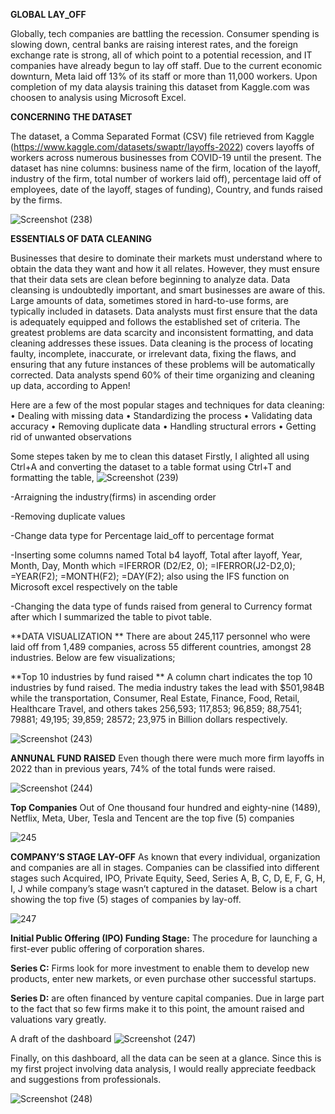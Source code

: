 **GLOBAL LAY_OFF**

Globally, tech companies are battling the recession. Consumer spending is slowing down, central banks are raising interest rates, and the foreign exchange rate is strong, all of which point to a potential recession, and IT companies have already begun to lay off staff. Due to the current economic downturn, Meta laid off 13% of its staff or more than 11,000 workers. Upon completion of my data alaysis training this dataset from Kaggle.com was choosen to analysis using Microsoft Excel.

**CONCERNING THE DATASET**

The dataset, a Comma Separated Format (CSV) file retrieved from Kaggle (https://www.kaggle.com/datasets/swaptr/layoffs-2022) covers layoffs of workers across numerous businesses from COVID-19 until the present. The dataset has nine columns: business name of the firm, location of the layoff, industry of the firm, total number of workers laid off), percentage laid off of employees, date of the layoff, stages of funding), Country, and funds raised by the firms.

 ![Screenshot (238)](https://user-images.githubusercontent.com/124578882/217106406-fb7f3f3c-a7ab-474f-9a03-1b5c859bd6ce.png)

**ESSENTIALS OF DATA CLEANING**

Businesses that desire to dominate their markets must understand where to obtain the data they want and how it all relates. However, they must ensure that their data sets are clean before beginning to analyze data. Data cleansing is undoubtedly important, and smart businesses are aware of this. Large amounts of data, sometimes stored in hard-to-use forms, are typically included in datasets. Data analysts must first ensure that the data is adequately equipped and follows the established set of criteria. The greatest problems are data scarcity and inconsistent formatting, and data cleaning addresses these issues. Data cleaning is the process of locating faulty, incomplete, inaccurate, or irrelevant data, fixing the flaws, and ensuring that any future instances of these problems will be automatically corrected. Data analysts spend 60% of their time organizing and cleaning up data, according to Appen!

Here are a few of the most popular stages and techniques for data cleaning:
•	Dealing with missing data
•	Standardizing the process
•	Validating data accuracy
•	Removing duplicate data
•	Handling structural errors
•	Getting rid of unwanted observations

Some stepes taken by me to clean this dataset
Firstly, I alighted all using Ctrl+A and converting the dataset to a table format using Ctrl+T and formatting the table,
![Screenshot (239)](https://user-images.githubusercontent.com/124578882/217310920-1400b130-aa03-42cc-a14f-151ff09659c1.png)

-Arraigning the industry(firms) in ascending order

-Removing duplicate values

-Change data type for Percentage laid_off to percentage format

-Inserting some columns named Total b4 layoff, Total after layoff, Year, Month, Day, Month which =IFERROR (D2/E2, 0); =IFERROR(J2-D2,0); =YEAR(F2); =MONTH(F2); =DAY(F2); also using the IFS function  on Microsoft excel respectively on the table

-Changing the data type of funds raised from general to Currency format after which I summarized the table to pivot table.


**DATA VISUALIZATION **
There are about 245,117 personnel who were laid off from 1,489 companies, across 55 different countries, amongst 28 industries. Below are few visualizations;

**Top 10 industries by fund raised **
 A column chart indicates the top 10 industries by fund raised. The media industry takes the lead with $501,984B while the transportation, Consumer, Real Estate, Finance, Food, Retail, Healthcare Travel, and others takes 256,593; 117,853; 96,859; 88,7541; 79881; 49,195; 39,859; 28572; 23,975 in Billion dollars respectively.
 
![Screenshot (243)](https://user-images.githubusercontent.com/124578882/217312498-3445779c-aca2-4bba-8a7c-b190f31ca7f8.png)

**ANNUNAL FUND RAISED**
Even though there were much more firm layoffs in 2022 than in previous years, 74% of the total funds were raised.

![Screenshot (244)](https://user-images.githubusercontent.com/124578882/217312717-c37637fd-2b5e-4331-a420-1e61a9e2fe77.png)


**Top Companies** 
Out of One thousand four hundred and eighty-nine (1489), Netflix, Meta, Uber, Tesla and Tencent are the top five (5) companies

![245](https://user-images.githubusercontent.com/124578882/217313148-9c80d0fc-6476-46e9-a067-369f45633389.PNG)


**COMPANY’S STAGE LAY-OFF**
As known that every individual, organization and companies are all in stages. Companies can be classified into different stages such Acquired, IPO, Private Equity, Seed, Series A, B, C, D, E, F, G, H, I, J while company’s stage wasn’t captured in the dataset. Below is a chart showing the top five (5) stages of companies by lay-off.


![247](https://user-images.githubusercontent.com/124578882/217313819-3ae22e8c-2745-4f96-baea-c91848f67fcc.png)

**Initial Public Offering (IPO) Funding Stage:** The procedure for launching a first-ever public offering of corporation shares.

**Series C:** Firms look for more investment to enable them to develop new products, enter new markets, or even purchase other successful startups.

**Series D:** are often financed by venture capital companies. Due in large part to the fact that so few firms make it to this point, the amount raised and valuations vary greatly.


A draft of the dashboard 
![Screenshot (247)](https://user-images.githubusercontent.com/124578882/217316548-ce63f8d0-4a70-4398-981d-bc4787204c66.png)

Finally, on this dashboard, all the data can be seen at a glance. Since this is my first project involving data analysis, I would really appreciate feedback and suggestions from professionals.


![Screenshot (248)](https://user-images.githubusercontent.com/124578882/217316719-1034e847-916e-4954-9ba0-2b085cd6215a.png)

